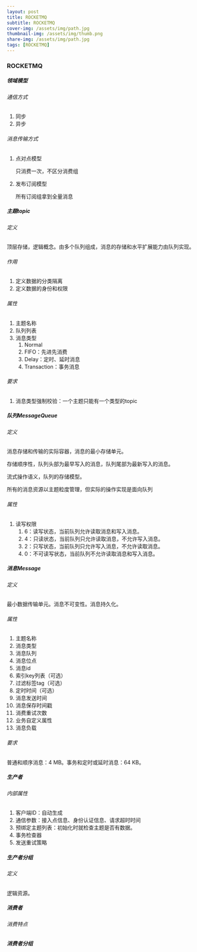 ```yaml
---
layout: post
title: ROCKETMQ
subtitle: ROCKETMQ
cover-img: /assets/img/path.jpg
thumbnail-img: /assets/img/thumb.png
share-img: /assets/img/path.jpg
tags: [ROCKETMQ]
---
```




### ROCKETMQ

##### 领域模型

###### 通信方式

1. 同步
2. 异步

###### 消息传输方式

1. 点对点模型

   只消费一次，不区分消费组

2. 发布订阅模型

   所有订阅组拿到全量消息

##### 主题topic

###### 定义

顶层存储，逻辑概念。由多个队列组成，消息的存储和水平扩展能力由队列实现。

###### 作用

1. 定义数据的分类隔离
2. 定义数据的身份和权限

###### 属性

1. 主题名称
2. 队列列表
3. 消息类型
   1. Normal
   2. FIFO：先进先消费
   3. Delay：定时、延时消息
   4. Transaction：事务消息

###### 要求

1. 消息类型强制校验：一个主题只能有一个类型的topic

##### 队列MessageQueue

###### 定义

消息存储和传输的实际容器，消息的最小存储单元。

存储顺序性，队列头部为最早写入的消息，队列尾部为最新写入的消息。

流式操作语义，队列的存储模型。

所有的消息资源以主题粒度管理，但实际的操作实现是面向队列

###### 属性

1. 读写权限
   1. 6：读写状态，当前队列允许读取消息和写入消息。
   2. 4：只读状态，当前队列只允许读取消息，不允许写入消息。
   3. 2：只写状态，当前队列只允许写入消息，不允许读取消息。
   4. 0：不可读写状态，当前队列不允许读取消息和写入消息。

##### 消息Message

###### 定义

最小数据传输单元。消息不可变性。消息持久化。

###### 属性

1. 主题名称
2. 消息类型
3. 消息队列
4. 消息位点
5. 消息id
6. 索引key列表（可选）
7. 过滤标签tag（可选）
8. 定时时间（可选）
9. 消息发送时间
10. 消息保存时间戳
11. 消费重试次数
12. 业务自定义属性
13. 消息负载

###### 要求

普通和顺序消息：4 MB。事务和定时或延时消息：64 KB。

##### 生产者

###### 内部属性

1. 客户端ID：自动生成
2. 通信参数：接入点信息、身份认证信息、请求超时时间
3. 预绑定主题列表：初始化时就检查主题是否有数据。
4. 事务检查器
5. 发送重试策略

##### 生产者分组

###### 定义

逻辑资源。

##### 消费者

###### 消费特点

##### 消费者分组



